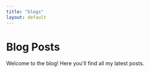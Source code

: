 ```yaml
---
title: "blogs"
layout: default
---
```


# Blog Posts

Welcome to the blog! Here you'll find all my latest posts.